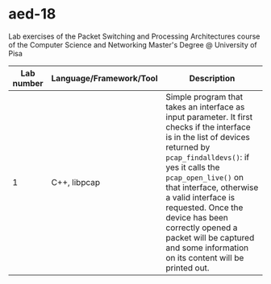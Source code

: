# aed-18
Lab exercises of the Packet Switching and Processing Architectures course of the Computer Science and Networking Master's Degree @ University of Pisa

| <b>Lab number</b> | <b>Language/Framework/Tool</b> | <b>Description</b> |
| ---------- | ----------------------- | ----------- |
| 1 | C++, libpcap | Simple program that takes an interface as input parameter. It first checks if the interface is in the list of devices returned by `pcap_findalldevs()`: if yes it calls the `pcap_open_live()` on that interface, otherwise a valid interface is requested. Once the device has been correctly opened a packet will be captured and some information on its content will be printed out. |